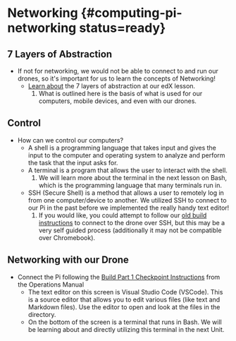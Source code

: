 # Networking {#computing-pi-networking status=ready}

## 7 Layers of Abstraction

-  If not for networking, we would not be able to connect to and run our drones, so it's important for us to learn the concepts of Networking!
    - [Learn about](https://edge.edx.org/courses/course-v1:BrownX+CS195R+2018_T1/courseware/0e3596880ec446d8ab63df427e02e9c4/56017f6d3048461b90466ad229ac8df6/?activate_block_id=block-v1%3ABrownX%2BCS195R%2B2018_T1%2Btype%40sequential%2Bblock%4056017f6d3048461b90466ad229ac8df6) the 7 layers of abstraction at our edX lesson.
        1. What is outlined here is the basis of what is used for our computers, mobile devices, and even with our drones.

<!--  
    - Use HTTP and inspect the element
        - Netcat wont work through the drone in the lesson that was made

TODO: Input details based 7 layers of abstraction.
-->

## Control

-  How can we control our computers?   
    - A shell is a programming language that takes input and gives the input to the computer and operating system to analyze and perform the task that the input asks for. 
    - A terminal is a program that allows the user to interact with the shell.
        1. We will learn more about the terminal in the next lesson on Bash, which is the programming language that many terminals run in.
    - SSH (Secure Shell) is a method that allows a user to remotely log in from one computer/device to another. We utilized SSH to connect to our Pi in the past before we implemented the really handy text editor! 
        1. If you would like, you could attempt to follow our [old build instructions](https://docs.duckietown.org/DT19/opmanual_sky/out/build_phase5.html) to connect to the drone over SSH, but this may be a very self guided process (additionally it may not be compatible over Chromebook).

## Networking with our Drone

- Connect the Pi following the [Build Part 1 Checkpoint Instructions](https://docs.duckietown.org/daffy/opmanual_sky/opmanual_sky/out/build_part1_checkpoint.html) from the Operations Manual
    - The text editor on this screen is Visual Studio Code (VSCode). This is a source editor that allows you to edit various files (like text and Markdown files). Use the editor to open and look at the files in the directory.
    - On the bottom of the screen is a terminal that runs in Bash. We will be learning about and directly utilizing this terminal in the next Unit.

